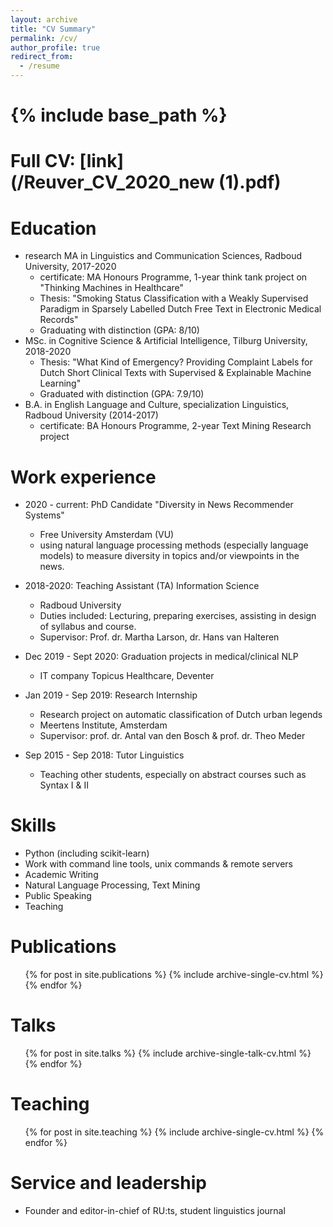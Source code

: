 ```yaml
---
layout: archive
title: "CV Summary"
permalink: /cv/
author_profile: true
redirect_from:
  - /resume
---
```


{% include base_path %}
======

Full CV: [link](/Reuver_CV_2020_new (1).pdf)
======

Education
======
* research MA in Linguistics and Communication Sciences, Radboud University, 2017-2020
  - certificate: MA Honours Programme, 1-year think tank project on "Thinking Machines in Healthcare"
  - Thesis: "Smoking Status Classification with a Weakly Supervised Paradigm in Sparsely Labelled Dutch Free Text in Electronic Medical Records"
  - Graduating with distinction (GPA: 8/10)
* MSc. in Cognitive Science & Artificial Intelligence, Tilburg University, 2018-2020
   - Thesis: "What Kind of Emergency? Providing Complaint Labels for Dutch Short Clinical Texts with Supervised & Explainable Machine Learning"
   - Graduated with distinction (GPA: 7.9/10)
* B.A. in English Language and Culture, specialization Linguistics, Radboud University (2014-2017)
  - certificate: BA Honours Programme, 2-year Text Mining Research project

Work experience
======

* 2020 - current: PhD Candidate "Diversity in News Recommender Systems"
  - Free University Amsterdam (VU)
  - using natural language processing methods (especially language models) to measure diversity in topics and/or viewpoints in the news.

* 2018-2020: Teaching Assistant (TA) Information Science
  - Radboud University
  - Duties included: Lecturing, preparing exercises, assisting in design of syllabus and course.
  - Supervisor: Prof. dr. Martha Larson, dr. Hans van Halteren

* Dec 2019 - Sept 2020: Graduation projects in medical/clinical NLP
  - IT company Topicus Healthcare, Deventer
  
* Jan 2019 - Sep 2019: Research Internship
  - Research project on automatic classification of Dutch urban legends
  - Meertens Institute, Amsterdam
  - Supervisor: prof. dr. Antal van den Bosch & prof. dr. Theo Meder
  
* Sep 2015 - Sep 2018: Tutor Linguistics
  - Teaching other students, especially on abstract courses such as Syntax I & II
  
Skills
======
* Python (including scikit-learn)
* Work with command line tools, unix commands & remote servers
* Academic Writing
* Natural Language Processing, Text Mining
* Public Speaking
* Teaching

Publications
======
  <ul>{% for post in site.publications %}
    {% include archive-single-cv.html %}
  {% endfor %}</ul>
  
Talks
======
  <ul>{% for post in site.talks %}
    {% include archive-single-talk-cv.html %}
  {% endfor %}</ul>
  
Teaching
======
  <ul>{% for post in site.teaching %}
    {% include archive-single-cv.html %}
  {% endfor %}</ul>
  
Service and leadership
======
* Founder and editor-in-chief of RU:ts, student linguistics journal
